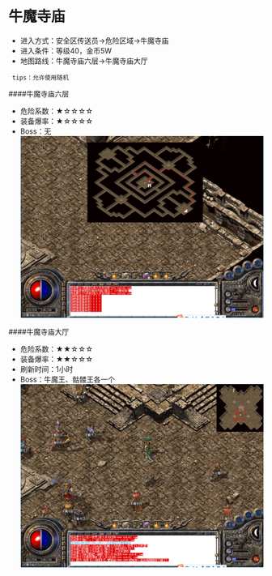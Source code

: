 # 牛魔寺庙

* 进入方式：安全区传送员→危险区域→牛魔寺庙
* 进入条件：等级40，金币5W
* 地图路线：牛魔寺庙六层→牛魔寺庙大厅

```
 tips：允许使用随机
```

####牛魔寺庙六层
* 危险系数：★☆☆☆☆
* 装备爆率：★☆☆☆☆
* Boss：无
![](maps/牛魔寺庙六层.png)

####牛魔寺庙大厅
* 危险系数：★★☆☆☆
* 装备爆率：★★☆☆☆
* 刷新时间：1小时
* Boss：牛魔王、骷髅王各一个
![](maps/牛魔寺庙大厅.png)



















